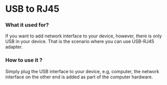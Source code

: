 # USB to RJ45

### What it used for?
If you want to add network interface to your device, however, there is only USB in your device. That is the scenario where you can use USB-RJ45 adapter.

### How to use it ?
Simply plug the USB interface to your device, e.g, computer, the network interface on the other end is added as part of the computer hardware.
